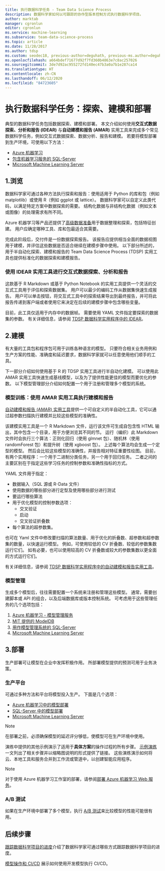 ```yaml
---
title: 执行数据科学任务 - Team Data Science Process
description: 数据科学家如何以可跟踪的协作型版本控制方式执行数据科学项目。
author: marktab
manager: cgronlun
editor: cgronlun
ms.service: machine-learning
ms.subservice: team-data-science-process
ms.topic: article
ms.date: 11/28/2017
ms.author: tdsp
ms.custom: seodec18, previous-author=deguhath, previous-ms.author=deguhath
ms.openlocfilehash: a664bdef71677d92f7fd360b4863e7c8ac257026
ms.sourcegitcommit: 3de7d92ac955272fd140ec47b3a0a7b1e287ca14
ms.translationtype: HT
ms.contentlocale: zh-CN
ms.lasthandoff: 06/12/2020
ms.locfileid: "84723605"
---
```

# <a name="execute-data-science-tasks-exploration-modeling-and-deployment"></a>执行数据科学任务：探索、建模和部署

典型的数据科学任务包括数据探索、建模和部署。 本文介绍如何使用**交互式数据探索、分析和报告 (IDEAR)** 与**自动建模和报告 (AMAR)** 实用工具来完成多个常见数据科学任务，例如交互式数据探索、数据分析、报告和建模。 若要将模型部署到生产环境，可使用以下方法：

- [Azure 机器学习](../index.yml)
- [包含机器学习服务的 SQL-Server](https://docs.microsoft.com/sql/advanced-analytics/r/r-services)
- [Microsoft Machine Learning Server](https://docs.microsoft.com/machine-learning-server/what-is-machine-learning-server)


## <a name="1--exploration"></a>1.<a name='DataQualityReportUtility-1'></a>浏览 

数据科学家可通过各种方法执行探索和报告：使用适用于 Python 的库和包（例如 matplotlib）或使用 R（例如 ggplot 或 lattice）。 数据科学家可以自定义此类代码，以满足特定方案中数据探索的需要。 结构化数据与非结构化数据（例如文本或图像）的处理需求有所不同。 

Azure 机器学习等产品还提供了[高级数据准备](../how-to-create-register-datasets.md)用于数据整理和探索，包括特征创建。 用户应确定哪种工具、库和包最适合其需要。 

完成此阶段后，交付件是一份数据探索报告。 该报告应提供相当全面的数据视图用于建模，并评估这些数据是否适合继续在建模步骤中使用。 以下部分所述的，用于半自动化探索、建模和报告的 Team Data Science Process (TDSP) 实用工具也提供标准化的数据探索和建模报告。 

### <a name="interactive-data-exploration-analysis-and-reporting-using-the-idear-utility"></a>使用 IDEAR 实用工具进行交互式数据探索、分析和报告

这款基于 R Markdown 或基于 Python Notebook 的实用工具提供一个灵活的交互式工具用于评估和探索数据集。 用户可以最少的编码工作从数据集快速生成报告。 用户可以单击按钮，将交互式工具中的探索结果导出到最终报告，并可将此报告传递到客户端或者使用它来决定在后续的建模步骤中包含哪些变量。

目前，此工具仅适用于内存中的数据帧。 需要使用 YAML 文件指定要探索的数据集的参数。 有关详细信息，请参阅 [TDSP 数据科学实用程序中的 IDEAR](https://github.com/Azure/Azure-TDSP-Utilities/tree/master/DataScienceUtilities/DataReport-Utils)。


## <a name="2--modeling"></a>2.<a name='ModelingUtility-2'></a>建模

有大量的工具包和程序包可用于训练各种语言的模型。 只要符合相关业务用例和生产方案的性能、准确度和延迟要求，数据科学家就可以任意使用他们顺手的工具。

下一部分介绍如何使用基于 R 的 TDSP 实用工具进行半自动化建模。 可以使用此 AMAR 实用工具快速生成基线模型，以及为了提供性能更佳的模型而要优化的参数。
以下模型管理部分介绍如何配置一个用于注册和管理多个模型的系统。


### <a name="model-training-modeling-and-reporting-using-the-amar-utility"></a>模型训练：使用 AMAR 实用工具执行建模和报告

[自动建模和报告 (AMAR) 实用工具](https://github.com/Azure/Azure-TDSP-Utilities/tree/master/DataScienceUtilities/Modeling)提供一个可自定义的半自动化工具，它可以通过超参数扫描执行建模并比较这些模型的准确性。 

该建模实用工具是一个 R Markdown 文件，运行该文件可生成自包含性 HTML 输出，其中包含一个目录，用于方便浏览其不同的节。 运行（编织）此 Markdown 文件时会执行三个算法：正则化回归（使用 glmnet 包）、随机林（使用 randomForest 包）和提升树（使用 xgboost 包）。 上述每个算法均会生成一个定型的模型。 然后会比较这些模型的准确性，并报告相对特征重要性绘图。 目前，有两个实用程序：一个用于二进制分类任务，另一个用于回归任务。 二者之间的主要区别在于指定这些学习任务的控制参数和准确性指标的方式。 

YAML 文件用于指定：

- 数据输入（SQL 源或 R-Data 文件） 
- 使用数据的哪些部分进行定型及使用哪些部分进行测试
- 要运行哪些算法 
- 用于优化模型的控制参数选项：
    - 交叉验证 
    - 启动
    - 交叉验证折叠数
- 每个算法的超参数集。 

也可在 Yaml 文件中修改要扫描的算法数量、用于优化的折叠数、超参数和超参数集的数量，以快速运行模型。 例如，可使用较低的 CV 折叠数、较低的参数集数运行它们。 如有必要，也可以使用较高的 CV 折叠数或较大的参数集数以更全面的方式运行它们。

有关详细信息，请参阅 [TDSP 数据科学实用程序中的自动建模和报告实用工具](https://github.com/Azure/Azure-TDSP-Utilities/tree/master/DataScienceUtilities/Modeling)。

### <a name="model-management"></a>模型管理
生成多个模型后，往往需要配置一个系统来注册和管理这些模型。 通常，需要创建脚本或 API 的组合，以及后端数据库或版本控制系统。 可考虑用于这些管理任务的几个选项包括：

1. [Azure 机器学习 - 模型管理服务](../index.yml)
2. [MIT 提供的 ModelDB](http://modeldb.csail.mit.edu:3000/projects) 
3. [用作模型管理系统的 SQL-Server](https://blogs.technet.microsoft.com/dataplatforminsider/2016/10/17/sql-server-as-a-machine-learning-model-management-system/)
4. [Microsoft Machine Learning Server](https://docs.microsoft.com/sql/advanced-analytics/r/r-server-standalone)

## <a name="3--deployment"></a>3.<a name='Deployment-3'></a>部署

生产部署可让模型在企业中发挥积极作用。 所部署模型提供的预测可用于业务决策。

### <a name="production-platforms"></a>生产平台
可通过多种方法和平台将模型投入生产。 下面是几个选项：


- [Azure 机器学习中的模型部署](../how-to-deploy-and-where.md)
- [SQL-Server 中的模型部署](https://docs.microsoft.com/sql/advanced-analytics/tutorials/sqldev-py6-operationalize-the-model)
- [Microsoft Machine Learning Server](https://docs.microsoft.com/sql/advanced-analytics/r/r-server-standalone)

> [!NOTE]
> 在部署之前，必须确保模型的延迟评分够低，使模型可在生产环境中使用。
>
>

演练中提供的其他示例演示了适用于**具体方案**的操作过程的所有步骤。 [示例演练](walkthroughs.md)一文列出了相关步骤并以缩略图说明的形式提供了链接。 这些演练演示如何将云、本地工具和服务合并到工作流或管道中，以创建智能应用程序。

> [!NOTE]
> 对于使用 Azure 机器学习工作室的部署，请参阅[部署 Azure 机器学习 Web 服务](../studio/deploy-a-machine-learning-web-service.md)。
>
>

### <a name="ab-testing"></a>A/B 测试
如果在生产环境中部署了多个模型，执行 [A/B 测试](https://en.wikipedia.org/wiki/A/B_testing)来比较模型的性能可能很有用。 

 
## <a name="next-steps"></a>后续步骤

[跟踪数据科学项目的进度](track-progress.md)介绍了数据科学家可通过哪些方式跟踪数据科学项目的进度。

[模型操作和 CI/CD](ci-cd-flask.md) 展示如何使用开发模型执行 CI/CD。


